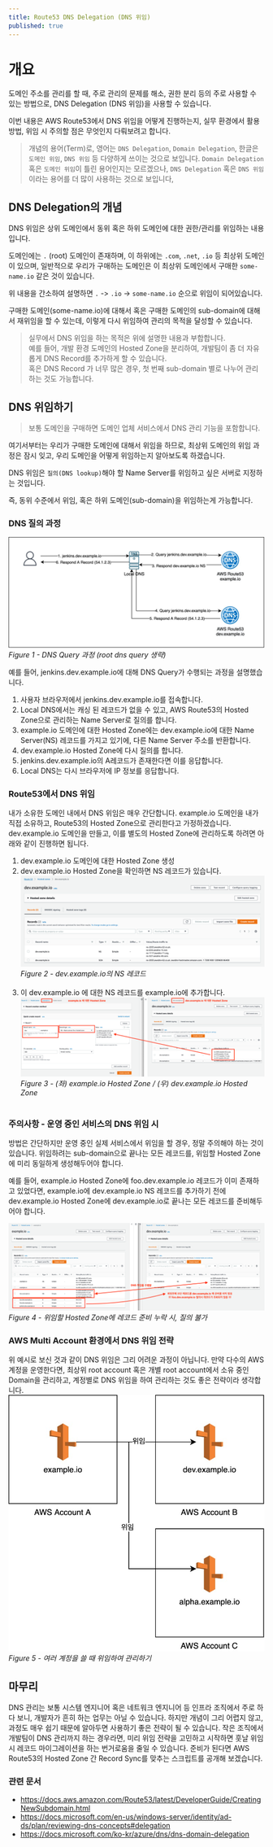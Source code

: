 ```yaml
---
title: Route53 DNS Delegation (DNS 위임) 
published: true
---
```


# 개요
도메인 주소를 관리를 할 때, 주로 관리의 문제를 해소, 권한 분리 등의 주로 사용할 수 있는 방법으로, DNS Delegation (DNS 위임)을 사용할 수 있습니다.

이번 내용은 AWS Route53에서 DNS 위임을 어떻게 진행하는지, 실무 환경에서 활용 방법, 위임 시 주의할 점은 무엇인지 다뤄보려고 합니다.

> 개념의 용어(Term)로, 영어는 `DNS Delegation`, `Domain Delegation`, 한글은 `도메인 위임`, `DNS 위임` 등 다양하게 쓰이는 것으로 보입니다. `Domain Delegation` 혹은 `도메인 위임`이 틀린 용어인지는 모르겠으나, `DNS Delegation` 혹은 `DNS 위임`이라는 용어를 더 많이 사용하는 것으로 보입니다,   

## DNS Delegation의 개념
DNS 위임은 상위 도메인에서 동위 혹은 하위 도메인에 대한 권한/관리를 위임하는 내용입니다.

도메인에는 `.` (root) 도메인이 존재하며, 이 하위에는 `.com`, `.net`, `.io` 등 최상위 도메인이 있으며, 일반적으로 우리가 구매하는 도메인은 이 최상위 도메인에서 구매한 `some-name.io` 같은 것이 있습니다.

위 내용을 간소하여 설명하면 `.` -> `.io` -> `some-name.io` 순으로 위임이 되어있습니다.

구매한 도메인(some-name.io)에 대해서 혹은 구매한 도메인의 sub-domain에 대해서 재위임을 할 수 있는데, 이렇게 다시 위임하여 관리의 목적을 달성할 수 있습니다.

> 실무에서 DNS 위임을 하는 목적은 위에 설명한 내용과 부합합니다.<br>
> 예를 들어, 개발 환경 도메인의 Hosted Zone을 분리하여, 개발팀이 좀 더 자유롭게 DNS Record를 추가하게 할 수 있습니다.<br>
> 혹은 DNS Record 가 너무 많은 경우, 첫 번째 sub-domain 별로 나누어 관리하는 것도 가능합니다. 


## DNS 위임하기
> 보통 도메인을 구매하면 도메인 업체 서비스에서 DNS 관리 기능을 포함합니다.

여기서부터는 우리가 구매한 도메인에 대해서 위임을 하므로, 최상위 도메인의 위임 과정은 잠시 잊고, 우리 도메인을 어떻게 위임하는지 알아보도록 하겠습니다.

DNS 위임은 `질의(DNS lookup)`해야 할 Name Server를 위임하고 싶은 서버로 지정하는 것입니다.

즉, 동위 수준에서 위임, 혹은 하위 도메인(sub-domain)을 위임하는게 가능합니다.

### DNS 질의 과정

![](../img/2021-09-24-dns-deligation/dns-lookup.jpg)<br>
*Figure 1 - DNS Query 과정 (root dns query 생략)*

예를 들어, jenkins.dev.example.io에 대해 DNS Query가 수행되는 과정을 설명했습니다.
1. 사용자 브라우저에서 jenkins.dev.example.io를 접속합니다.
2. Local DNS에서는 캐싱 된 레코드가 없을 수 있고, AWS Route53의 Hosted Zone으로 관리하는 Name Server로 질의를 합니다.
3. example.io 도메인에 대한 Hosted Zone에는 dev.example.io에 대한 Name Server(NS) 레코드를 가지고 있기에, 다른 Name Server 주소를 반환합니다.
4. dev.example.io Hosted Zone에 다시 질의를 합니다.
5. jenkins.dev.example.io의 A레코드가 존재한다면 이를 응답합니다.
6. Local DNS는 다시 브라우저에 IP 정보를 응답합니다.


### Route53에서 DNS 위임
내가 소유한 도메인 내에서 DNS 위임은 매우 간단합니다.
example.io 도메인을 내가 직접 소유하고, Route53의 Hosted Zone으로 관리한다고 가정하겠습니다.
dev.example.io 도메인을 만들고, 이를 별도의 Hosted Zone에 관리하도록 하려면 아래와 같이 진행하면 됩니다.

1. dev.example.io 도메인에 대한 Hosted Zone 생성
2. dev.example.io Hosted Zone을 확인하면 NS 레코드가 있습니다.
   ![](../img/2021-09-24-dns-deligation/dev-ns-record.png)<br>
   *Figure 2 - dev.example.io의 NS 레코드*
   <br><br>
3. 이 dev.example.io 에 대한 NS 레코드를 example.io에 추가합니다.
   ![](../img/2021-09-24-dns-deligation/add-ns-record.png)<br>
   *Figure 3 - (좌) example.io Hosted Zone / (우) dev.example.io Hosted Zone*
   <br><br>

### 주의사항 - 운영 중인 서비스의 DNS 위임 시 
방법은 간단하지만 운영 중인 실제 서비스에서 위임을 할 경우, 정말 주의해야 하는 것이 있습니다.
위임하려는 sub-domain으로 끝나는 모든 레코드를, 위임할 Hosted Zone에 미리 동일하게 생성해두어야 합니다.

예를 들어, example.io Hosted Zone에 foo.dev.example.io 레코드가 이미 존재하고 있었다면, example.io에 dev.example.io NS 레코드를 추가하기 전에 dev.example.io Hosted Zone에 dev.example.io로 끝나는 모든 레코드를 준비해두어야 합니다.

![](../img/2021-09-24-dns-deligation/no-record-after-delegation.png)<br>
*Figure 4 - 위임할 Hosted Zone에 레코드 준비 누락 시, 질의 불가*


### AWS Multi Account 환경에서 DNS 위임 전략
위 예시로 보신 것과 같이 DNS 위임은 그리 어려운 과정이 아닙니다.
만약 다수의 AWS 계정을 운영한다면, 최상위 root account 혹은 개별 root account에서 소유 중인 Domain을 관리하고, 계정별로 DNS 위임을 하여 관리하는 것도 좋은 전략이라 생각합니다.
![](../img/2021-09-24-dns-deligation/multi-account-dns-delegation.jpg)<br>
*Figure 5 - 여러 계정을 쓸 때 위임하여 관리하기*

## 마무리
DNS 관리는 보통 시스템 엔지니어 혹은 네트워크 엔지니어 등 인프라 조직에서 주로 하다 보니, 개발자가 흔히 하는 업무는 아닐 수 있습니다.
하지만 개념이 그리 어렵지 않고, 과정도 매우 쉽기 때문에 알아두면 사용하기 좋은 전략이 될 수 있습니다.
작은 조직에서 개발팀이 DNS 관리까지 하는 경우라면, 미리 위임 전략을 고민하고 시작하면 훗날 위임 시 레코드 마이그레이션을 하는 번거로움을 줄일 수 있습니다.
준비가 된다면 AWS Route53의 Hosted Zone 간 Record Sync를 맞추는 스크립트를 공개해 보겠습니다.

### 관련 문서
* https://docs.aws.amazon.com/Route53/latest/DeveloperGuide/CreatingNewSubdomain.html
* https://docs.microsoft.com/en-us/windows-server/identity/ad-ds/plan/reviewing-dns-concepts#delegation
* https://docs.microsoft.com/ko-kr/azure/dns/dns-domain-delegation
